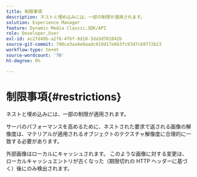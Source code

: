 ```yaml
---
title: 制限事項
description: ネストと埋め込みには、一部の制限が適用されます。
solution: Experience Manager
feature: Dynamic Media Classic,SDK/API
role: Developer,User
exl-id: ac2fd40b-a2f6-4f6f-9d10-3da3d701042b
source-git-commit: 790ce3aa4e9aadc019d17e663fc93d7c69772b23
workflow-type: tm+mt
source-wordcount: '70'
ht-degree: 0%

---
```


# 制限事項{#restrictions}

ネストと埋め込みには、一部の制限が適用されます。

サーバのパフォーマンスを高めるために、ネストされた要求で返される画像の解像度は、マテリアルが適用されるオブジェクトのテクスチャ解像度に合理的に一致する必要があります。

外部画像はローカルにキャッシュされます。 このような画像に対する変更は、ローカルキャッシュエントリが古くなった（期限切れの HTTP ヘッダーに基づく）後にのみ検出されます。
